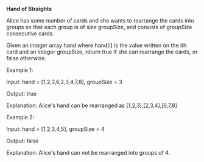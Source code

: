 **Hand of Straights**

Alice has some number of cards and she wants to rearrange the cards into groups so that each group is of size groupSize, and consists of groupSize consecutive cards.

Given an integer array hand where hand[i] is the value written on the ith card and an integer groupSize, return true if she can rearrange the cards, or false otherwise.

 

Example 1:

Input: hand = [1,2,3,6,2,3,4,7,8], groupSize = 3

Output: true

Explanation: Alice's hand can be rearranged as [1,2,3],[2,3,4],[6,7,8]


Example 2:

Input: hand = [1,2,3,4,5], groupSize = 4

Output: false

Explanation: Alice's hand can not be rearranged into groups of 4.

 

